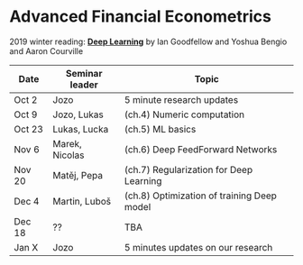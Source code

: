 # Advanced Financial Econometrics

2019 winter reading: [**Deep Learning**](https://www.deeplearningbook.org/) by Ian Goodfellow and Yoshua Bengio and Aaron Courville 

|Date	|	Seminar leader	| Topic
|------|------|--------|
|Oct 2	|	Jozo	|	5 minute research updates		
|Oct 9	|	Jozo, Lukas	|	(ch.4) Numeric computation	
|Oct 23	|	Lukas, Lucka	|	(ch.5) ML basics	
|Nov 6  |	Marek, Nicolas	|	(ch.6) Deep FeedForward Networks	
|Nov 20	|	Matěj, Pepa	|	(ch.7) Regularization for Deep Learning	
|Dec 4	|	Martin, Luboš	|	(ch.8) Optimization of training Deep model			
|Dec 18	|	??	|	TBA		
|Jan X	|	Jozo	|	5 minutes updates on our research
